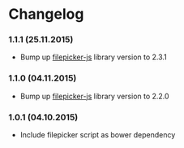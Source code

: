 # Changelog

### 1.1.1 (25.11.2015)
- Bump up [filepicker-js](https://github.com/filepicker/filepicker-js) library version to 2.3.1

### 1.1.0 (04.11.2015)
- Bump up [filepicker-js](https://github.com/filepicker/filepicker-js) library version to 2.2.0

### 1.0.1 (04.10.2015)
- Include filepicker script as bower dependency